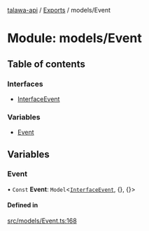 [talawa-api](../README.md) / [Exports](../modules.md) / models/Event

# Module: models/Event

## Table of contents

### Interfaces

- [InterfaceEvent](../interfaces/models_Event.InterfaceEvent.md)

### Variables

- [Event](models_Event.md#event)

## Variables

### Event

• `Const` **Event**: `Model`\<[`InterfaceEvent`](../interfaces/models_Event.InterfaceEvent.md), {}, {}\>

#### Defined in

[src/models/Event.ts:168](https://github.com/PalisadoesFoundation/talawa-api/blob/ac416c4/src/models/Event.ts#L168)
